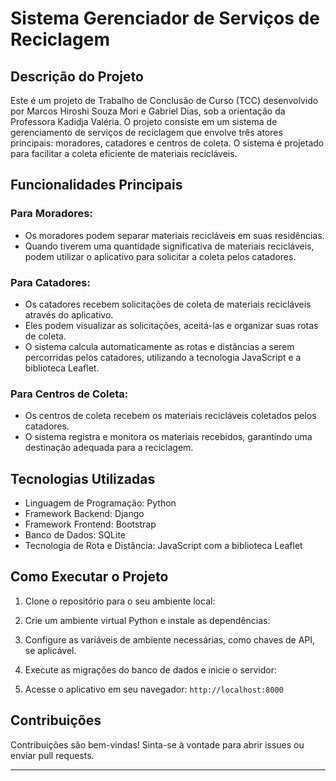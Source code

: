 # Sistema Gerenciador de Serviços de Reciclagem

## Descrição do Projeto

Este é um projeto de Trabalho de Conclusão de Curso (TCC) desenvolvido por Marcos Hiroshi Souza Mori e Gabriel Dias, sob a orientação da Professora Kadidja Valéria. O projeto consiste em um sistema de gerenciamento de serviços de reciclagem que envolve três atores principais: moradores, catadores e centros de coleta. O sistema é projetado para facilitar a coleta eficiente de materiais recicláveis.

## Funcionalidades Principais

### Para Moradores:
- Os moradores podem separar materiais recicláveis em suas residências.
- Quando tiverem uma quantidade significativa de materiais recicláveis, podem utilizar o aplicativo para solicitar a coleta pelos catadores.

### Para Catadores:
- Os catadores recebem solicitações de coleta de materiais recicláveis através do aplicativo.
- Eles podem visualizar as solicitações, aceitá-las e organizar suas rotas de coleta.
- O sistema calcula automaticamente as rotas e distâncias a serem percorridas pelos catadores, utilizando a tecnologia JavaScript e a biblioteca Leaflet.

### Para Centros de Coleta:
- Os centros de coleta recebem os materiais recicláveis coletados pelos catadores.
- O sistema registra e monitora os materiais recebidos, garantindo uma destinação adequada para a reciclagem.

## Tecnologias Utilizadas

- Linguagem de Programação: Python
- Framework Backend: Django
- Framework Frontend: Bootstrap
- Banco de Dados: SQLite
- Tecnologia de Rota e Distância: JavaScript com a biblioteca Leaflet

## Como Executar o Projeto

1. Clone o repositório para o seu ambiente local:

2. Crie um ambiente virtual Python e instale as dependências:

3. Configure as variáveis de ambiente necessárias, como chaves de API, se aplicável.

4. Execute as migrações do banco de dados e inicie o servidor:


5. Acesse o aplicativo em seu navegador: `http://localhost:8000`

## Contribuições

Contribuições são bem-vindas! Sinta-se à vontade para abrir issues ou enviar pull requests.

---
